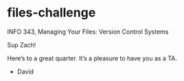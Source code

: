 files-challenge
===============

INFO 343, Managing Your Files: Version Control Systems

Sup Zach!

Here’s to a great quarter. It’s a pleasure to have you as a TA.

- David 

